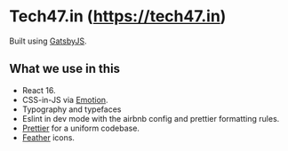 # Tech47.in (https://tech47.in)

Built using 
[GatsbyJS](https://github.com/gatsbyjs/gatsby).

## What we use in this

* React 16.
* CSS-in-JS via [Emotion](https://github.com/emotion-js/emotion).
* Typography and typefaces 
* Eslint in dev mode with the airbnb config and prettier formatting rules.
* [Prettier](https://github.com/prettier/prettier) for a uniform codebase.
* [Feather](https://feather.netlify.com/) icons.

